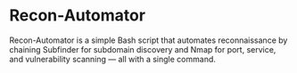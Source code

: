# Recon-Automator
Recon-Automator is a simple Bash script that automates reconnaissance by chaining Subfinder  for subdomain discovery and Nmap  for port, service, and vulnerability scanning — all with a single command.
